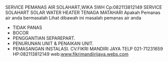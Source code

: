 SERVICE PEMANAS AIR SOLAHART,WIKA SWH
Cp:082113812149
SERVICE
SOLAHART SOLAR WATER HEATER TENAGA MATAHARI
Apakah Pemanas air anda bermasalah
Lihat dibawah ini masalah pemanas air anda
* TIDAK PANAS
* BOCOR
* PENGGANTIAN SEPAREPART.
* PENURUNAN UNIT & PENAIKAN UNIT.
* PEMASANGAN INSTALASI.
CV.FIKRI MANDIRI JAYA TELP 021-71231659
HP:082113812149
web:www.fikrimandiirijaya.webs.com